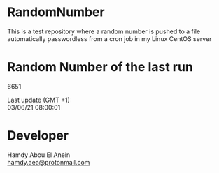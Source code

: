 # RandomNumber    
This is a test repository where a random number is pushed to a file automatically passwordless from a cron job in my Linux CentOS server    
# Random Number of the last run   
6651
      
Last update (GMT +1)    
03/06/21 08:00:01
# Developer    
Hamdy Abou El Anein   
hamdy.aea@protonmail.com

